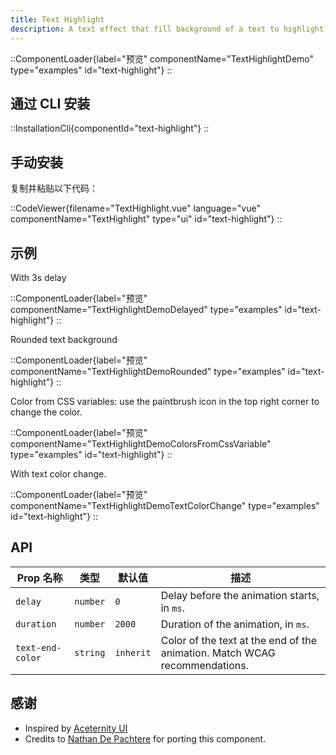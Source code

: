 ```yaml
---
title: Text Highlight
description: A text effect that fill background of a text to highlight it.
---
```


::ComponentLoader{label="预览" componentName="TextHighlightDemo" type="examples" id="text-highlight"}
::

## 通过 CLI 安装

::InstallationCli{componentId="text-highlight"}
::

## 手动安装

复制并粘贴以下代码：

::CodeViewer{filename="TextHighlight.vue" language="vue" componentName="TextHighlight" type="ui" id="text-highlight"}
::

## 示例

With 3s delay

::ComponentLoader{label="预览" componentName="TextHighlightDemoDelayed" type="examples" id="text-highlight"}
::

Rounded text background

::ComponentLoader{label="预览" componentName="TextHighlightDemoRounded" type="examples" id="text-highlight"}
::

Color from CSS variables: use the paintbrush icon in the top right corner to change the color.

::ComponentLoader{label="预览" componentName="TextHighlightDemoColorsFromCssVariable" type="examples" id="text-highlight"}
::

With text color change.

::ComponentLoader{label="预览" componentName="TextHighlightDemoTextColorChange" type="examples" id="text-highlight"}
::

## API

| Prop 名称        | 类型     | 默认值    | 描述                                                                       |
| ---------------- | -------- | --------- | -------------------------------------------------------------------------- |
| `delay`          | `number` | `0`       | Delay before the animation starts, in `ms`.                                |
| `duration`       | `number` | `2000`    | Duration of the animation, in `ms`.                                        |
| `text-end-color` | `string` | `inherit` | Color of the text at the end of the animation. Match WCAG recommendations. |

## 感谢

- Inspired by [Aceternity UI](https://ui.aceternity.com/components/hero-highlight)
- Credits to [Nathan De Pachtere](https://nathandepachtere.com) for porting this component.
